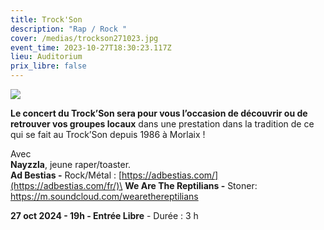 ```yaml
---
title: Trock'Son
description: "Rap / Rock "
cover: /medias/trockson271023.jpg
event_time: 2023-10-27T18:30:23.117Z
lieu: Auditorium
prix_libre: false
---
```

![](/medias/trockson271023.jpg)

**Le concert du Trock’Son sera pour vous l’occasion de découvrir ou de retrouver vos groupes locaux** dans une prestation dans la tradition de ce qui se fait au Trock’Son depuis 1986 à Morlaix !

Avec\
**Nayzzla**, jeune raper/toaster.\
**Ad Bestias -** Rock/Métal : [https://adbestias.com/](https://adbestias.com/fr/)\
**We Are The Reptilians -** Stoner: <https://m.soundcloud.com/wearethereptilians>

**27 oct 2024 - 19h - Entrée Libre** - Durée : 3 h